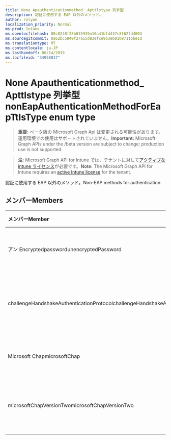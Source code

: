```yaml
---
title: None Apauthenticationmethod_ Apttlstype 列挙型
description: 認証に使用する EAP 以外のメソッド。
author: rolyon
localization_priority: Normal
ms.prod: Intune
ms.openlocfilehash: 08c8240f28b015939a10a41bfd437c8f62fd4003
ms.sourcegitcommit: 0a62bc5849f27a55d83efce9b3eb01b9711bbe1d
ms.translationtype: MT
ms.contentlocale: ja-JP
ms.lasthandoff: 06/14/2019
ms.locfileid: "34958817"
---
```

# <a name="noneapauthenticationmethodforeapttlstype-enum-type"></a><span data-ttu-id="588e8-103">None Apauthenticationmethod_ Apttlstype 列挙型</span><span class="sxs-lookup"><span data-stu-id="588e8-103">nonEapAuthenticationMethodForEapTtlsType enum type</span></span>

> <span data-ttu-id="588e8-104">**重要:** ベータ版の Microsoft Graph Api は変更される可能性があります。運用環境での使用はサポートされていません。</span><span class="sxs-lookup"><span data-stu-id="588e8-104">**Important:** Microsoft Graph APIs under the /beta version are subject to change; production use is not supported.</span></span>

> <span data-ttu-id="588e8-105">**注:** Microsoft Graph API for Intune では、テナントに対して[アクティブな intune ライセンス](https://go.microsoft.com/fwlink/?linkid=839381)が必要です。</span><span class="sxs-lookup"><span data-stu-id="588e8-105">**Note:** The Microsoft Graph API for Intune requires an [active Intune license](https://go.microsoft.com/fwlink/?linkid=839381) for the tenant.</span></span>

<span data-ttu-id="588e8-106">認証に使用する EAP 以外のメソッド。</span><span class="sxs-lookup"><span data-stu-id="588e8-106">Non-EAP methods for authentication.</span></span>

## <a name="members"></a><span data-ttu-id="588e8-107">メンバー</span><span class="sxs-lookup"><span data-stu-id="588e8-107">Members</span></span>
|<span data-ttu-id="588e8-108">メンバー</span><span class="sxs-lookup"><span data-stu-id="588e8-108">Member</span></span>|<span data-ttu-id="588e8-109">値</span><span class="sxs-lookup"><span data-stu-id="588e8-109">Value</span></span>|<span data-ttu-id="588e8-110">説明</span><span class="sxs-lookup"><span data-stu-id="588e8-110">Description</span></span>|
|:---|:---|:---|
|<span data-ttu-id="588e8-111">アン Encryptedpassword</span><span class="sxs-lookup"><span data-stu-id="588e8-111">unencryptedPassword</span></span>|<span data-ttu-id="588e8-112">.0</span><span class="sxs-lookup"><span data-stu-id="588e8-112">0</span></span>|<span data-ttu-id="588e8-113">暗号化されていないパスワード (PAP)。</span><span class="sxs-lookup"><span data-stu-id="588e8-113">Unencrypted password (PAP).</span></span>|
|<span data-ttu-id="588e8-114">challengeHandshakeAuthenticationProtocol</span><span class="sxs-lookup"><span data-stu-id="588e8-114">challengeHandshakeAuthenticationProtocol</span></span>|<span data-ttu-id="588e8-115">1-d</span><span class="sxs-lookup"><span data-stu-id="588e8-115">1</span></span>|<span data-ttu-id="588e8-116">チャレンジハンドシェイク認証プロトコル (CHAP)。</span><span class="sxs-lookup"><span data-stu-id="588e8-116">Challenge Handshake Authentication Protocol (CHAP).</span></span>|
|<span data-ttu-id="588e8-117">Microsoft Chap</span><span class="sxs-lookup"><span data-stu-id="588e8-117">microsoftChap</span></span>|<span data-ttu-id="588e8-118">pbm-2</span><span class="sxs-lookup"><span data-stu-id="588e8-118">2</span></span>| <span data-ttu-id="588e8-119">Microsoft CHAP (ms-chap)。</span><span class="sxs-lookup"><span data-stu-id="588e8-119">Microsoft CHAP (MS-CHAP).</span></span>|
|<span data-ttu-id="588e8-120">microsoftChapVersionTwo</span><span class="sxs-lookup"><span data-stu-id="588e8-120">microsoftChapVersionTwo</span></span>|<span data-ttu-id="588e8-121">1/3</span><span class="sxs-lookup"><span data-stu-id="588e8-121">3</span></span>|<span data-ttu-id="588e8-122">Microsoft CHAP バージョン 2 (ms-chap v2)。</span><span class="sxs-lookup"><span data-stu-id="588e8-122">Microsoft CHAP Version 2 (MS-CHAP v2).</span></span>|





